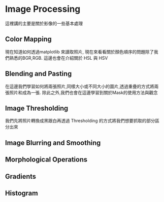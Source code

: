 # Image Processing

這裡講的主要是關於影像的一些基本處理

## Color Mapping
現在知道如何透過matplotlib 來讀取照片, 現在來看看關於顏色順序的問題除了我們熟悉的BGR,RGB. 這邊也會在介紹關於 HSL 與 HSV

## Blending and Pasting 
在這邊我們學習如何將兩張照片,同樣大小或不同大小的圖片,透過重疊的方式將兩張照片和成為一張. 除此之外,我們也會在這邊學習到關於Mask的使用方法與觀念

## Image Thresholding
我們先將照片轉換成黑跟白再透過 Thresholding 的方式將我們想要抓取的部分區分出來

## Image Blurring and Smoothing

## Morphological Operations

## Gradients 

## Histogram

